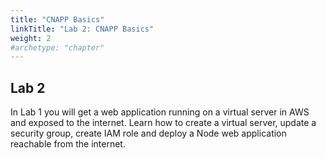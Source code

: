 ```yaml
---
title: "CNAPP Basics"
linkTitle: "Lab 2: CNAPP Basics"
weight: 2
#archetype: "chapter"
---
```


## Lab 2

In Lab 1 you will get a web application running on a virtual server in AWS and exposed to the internet.  Learn how to create a virtual server, update a security group, create IAM role and deploy a Node web application reachable from the internet.
